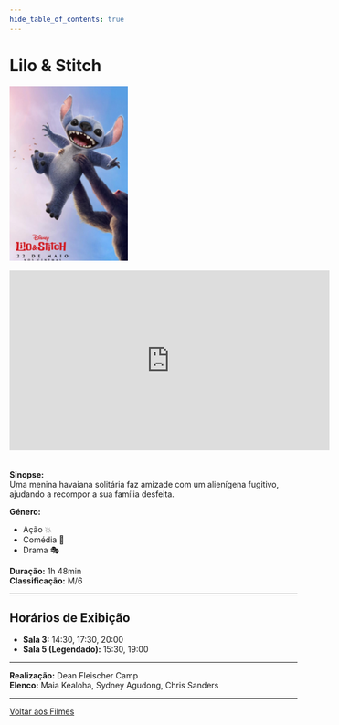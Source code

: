 ```yaml
---
hide_table_of_contents: true
---
```


# Lilo & Stitch

![Lilo & Stitch](/img/lilo_stitch_small.png) &nbsp;&nbsp;&nbsp;&nbsp;&nbsp;&nbsp;&nbsp;&nbsp;&nbsp;&nbsp;&nbsp;&nbsp;&nbsp;&nbsp;&nbsp;&nbsp;&nbsp;&nbsp;&nbsp;&nbsp;&nbsp;&nbsp;&nbsp;&nbsp;&nbsp;&nbsp;&nbsp;&nbsp;&nbsp;&nbsp;&nbsp;&nbsp;&nbsp;&nbsp;&nbsp;&nbsp;&nbsp;&nbsp;&nbsp;&nbsp;&nbsp;&nbsp;&nbsp;&nbsp;&nbsp;&nbsp;&nbsp;&nbsp;&nbsp;&nbsp;&nbsp;&nbsp;&nbsp;&nbsp;&nbsp;&nbsp;&nbsp;&nbsp;&nbsp;&nbsp;
<iframe width="560" height="315" src="https://www.youtube.com/embed/VWqJifMMgZE?si=B9OERXrBP9bPOYHh" title="YouTube video player" frameborder="0" allow="accelerometer; autoplay; clipboard-write; encrypted-media; gyroscope; picture-in-picture; web-share; fullscreen" referrerpolicy="strict-origin-when-cross-origin" allowfullscreen></iframe>&nbsp;

**Sinopse:**  
Uma menina havaiana solitária faz amizade com um alienígena fugitivo, ajudando a recompor a sua família desfeita.

**Género:** 
- Ação :boom:
- Comédia :rofl:
- Drama :performing_arts:

**Duração:** 1h 48min  
**Classificação:** M/6

---

## Horários de Exibição

- **Sala 3:** 14:30, 17:30, 20:00
- **Sala 5 (Legendado):** 15:30, 19:00

---

**Realização:** Dean Fleischer Camp  
**Elenco:** Maia Kealoha, Sydney Agudong, Chris Sanders

---

[Voltar aos Filmes](/filmes)